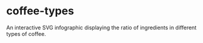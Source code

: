 # coffee-types

An interactive SVG infographic displaying the ratio of ingredients in different types of coffee.

